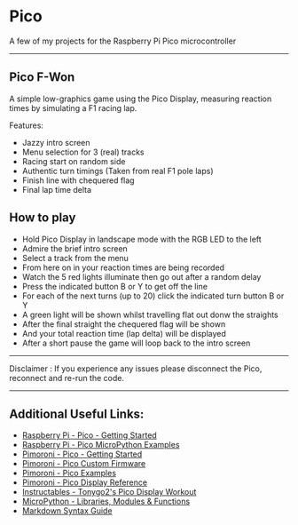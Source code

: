 # Pico
A few of my projects for the Raspberry Pi Pico microcontroller

---

## Pico F-Won

A simple low-graphics game using the Pico Display, measuring reaction times by simulating a F1 racing lap.

Features:
 - Jazzy intro screen
 - Menu selection for 3 (real) tracks
 - Racing start on random side
 - Authentic turn timings (Taken from real F1 pole laps)
 - Finish line with chequered flag
 - Final lap time delta

## How to play

 - Hold Pico Display in landscape mode with the RGB LED to the left
 - Admire the brief intro screen
 - Select a track from the menu
 - From here on in your reaction times are being recorded
 - Watch the 5 red lights illuminate then go out after a random delay
 - Press the indicated button B or Y to get off the line
 - For each of the next turns (up to 20) click the indicated turn button B or Y
 - A green light will be shown whilst travelling flat out donw the straights
 - After the final straight the chequered flag will be shown
 - And your total reaction time (lap delta) will be displayed
 - After a short pause the game will loop back to the intro screen

---

Disclaimer : If you experience any issues please disconnect the Pico, reconnect and re-run the code.

---

## Additional Useful Links:
- [Raspberry Pi - Pico - Getting Started](https://www.raspberrypi.org/documentation/pico/getting-started/)
- [Raspberry Pi - Pico MicroPython Examples](https://github.com/raspberrypi/pico-micropython-examples)
- [Pimoroni - Pico - Getting Started](https://learn.pimoroni.com/tutorial/hel/getting-started-with-pico)
- [Pimoroni - Pico Custom Firmware](https://github.com/pimoroni/pimoroni-pico/releases)
- [Pimoroni - Pico Examples](https://github.com/pimoroni/pimoroni-pico)
- [Pimoroni - Pico Display Reference](https://github.com/pimoroni/pimoroni-pico/tree/main/micropython/modules/pico_display)
- [Instructables - Tonygo2's Pico Display Workout](https://www.instructables.com/Pimoroni-Pico-Display-Workout/)
- [MicroPython - Libraries, Modules & Functions](https://docs.micropython.org/en/latest/library/index.html#python-standard-libraries-and-micro-libraries)
- [Markdown Syntax Guide](https://www.markdownguide.org/basic-syntax/)